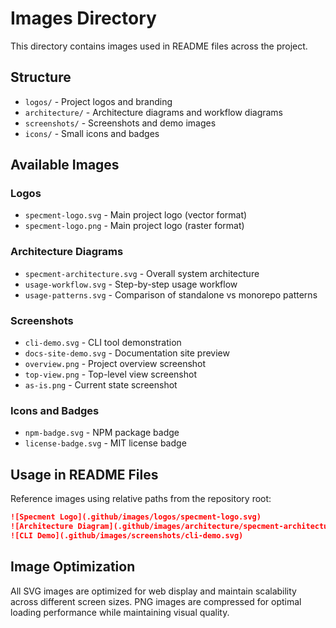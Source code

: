 # Images Directory

This directory contains images used in README files across the project.

## Structure

- `logos/` - Project logos and branding
- `architecture/` - Architecture diagrams and workflow diagrams
- `screenshots/` - Screenshots and demo images
- `icons/` - Small icons and badges

## Available Images

### Logos
- `specment-logo.svg` - Main project logo (vector format)
- `specment-logo.png` - Main project logo (raster format)

### Architecture Diagrams
- `specment-architecture.svg` - Overall system architecture
- `usage-workflow.svg` - Step-by-step usage workflow
- `usage-patterns.svg` - Comparison of standalone vs monorepo patterns

### Screenshots
- `cli-demo.svg` - CLI tool demonstration
- `docs-site-demo.svg` - Documentation site preview
- `overview.png` - Project overview screenshot
- `top-view.png` - Top-level view screenshot
- `as-is.png` - Current state screenshot

### Icons and Badges
- `npm-badge.svg` - NPM package badge
- `license-badge.svg` - MIT license badge

## Usage in README Files

Reference images using relative paths from the repository root:

```markdown
![Specment Logo](.github/images/logos/specment-logo.svg)
![Architecture Diagram](.github/images/architecture/specment-architecture.svg)
![CLI Demo](.github/images/screenshots/cli-demo.svg)
```

## Image Optimization

All SVG images are optimized for web display and maintain scalability across different screen sizes. PNG images are compressed for optimal loading performance while maintaining visual quality.